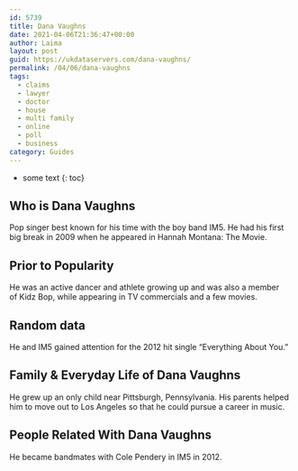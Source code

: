```yaml
---
id: 5739
title: Dana Vaughns
date: 2021-04-06T21:36:47+00:00
author: Laima
layout: post
guid: https://ukdataservers.com/dana-vaughns/
permalink: /04/06/dana-vaughns
tags:
  - claims
  - lawyer
  - doctor
  - house
  - multi family
  - online
  - poll
  - business
category: Guides
---
```


* some text
{: toc}


## Who is Dana Vaughns
                  
                  
                  
Pop singer best known for his time with the boy band IM5. He had his first big break in 2009 when he appeared in Hannah Montana: The Movie. 
                  
              
            
              
            
                
                
                
## Prior to Popularity
                  
                  
                  
He was an active dancer and athlete growing up and was also a member of Kidz Bop, while appearing in TV commercials and a few movies. 
                  
              
            
              
            
                
                
                
## Random data
                  
                  
                  
He and IM5 gained attention for the 2012 hit single &#8220;Everything About You.&#8221;
                  
              
            
              
            
                
                
                
## Family & Everyday Life of Dana Vaughns
                  
                  
                  
He grew up an only child near Pittsburgh, Pennsylvania. His parents helped him to move out to Los Angeles so that he could pursue a career in music. 
                  
              
            
              
            
                
                
                
## People Related With Dana Vaughns
                  
                  
                  
He became bandmates with Cole Pendery in IM5 in 2012. 
                  
              
            
              
            
                
              
            
              
              
            
            
              
            
          
          
          